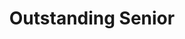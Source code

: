 ---
layout: award
title: "Outstanding Senior"
description: "Awarded to the student with the highest GPA in the major / graduating class"
time: "Jun 2021"
---